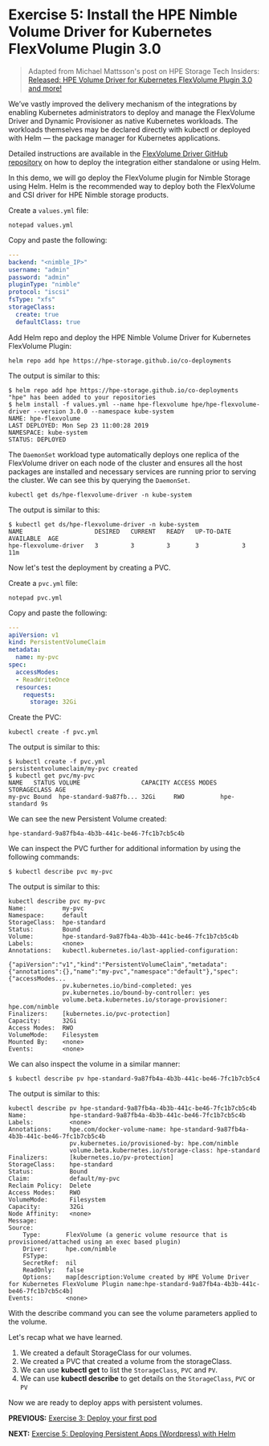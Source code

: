 # Exercise 5: Install the HPE Nimble Volume Driver for Kubernetes FlexVolume Plugin 3.0

>Adapted from Michael Mattsson's post on HPE Storage Tech Insiders: [Released: HPE Volume Driver for Kubernetes FlexVolume Plugin 3.0 and more!](https://community.hpe.com/t5/HPE-Storage-Tech-Insiders/Released-HPE-Volume-Driver-for-Kubernetes-FlexVolume-Plugin-3-0/ba-p/7063875#.Xa87O-hKiUk)


We’ve vastly improved the delivery mechanism of the integrations by enabling Kubernetes administrators to deploy and manage the FlexVolume Driver and Dynamic Provisioner as native Kubernetes workloads. The workloads themselves may be declared directly with kubectl or deployed with Helm — the package manager for Kubernetes applications.

Detailed instructions are available in the [FlexVolume Driver GitHub repository](https://github.com/hpe-storage/flexvolume-driver) on how to deploy the integration either standalone or using Helm.

In this demo, we will go deploy the FlexVolume plugin for Nimble Storage using Helm. Helm is the recommended way to deploy both the FlexVolume and CSI driver for HPE Nimble storage products.

Create a `values.yml` file:

```
notepad values.yml
```

Copy and paste the following:
```yaml
---
backend: "<nimble_IP>"
username: "admin"
password: "admin"
pluginType: "nimble"
protocol: "iscsi"
fsType: "xfs"
storageClass:
  create: true
  defaultClass: true
```

Add Helm repo and deploy the HPE Nimble Volume Driver for Kubernetes FlexVolume Plugin:

```
helm repo add hpe https://hpe-storage.github.io/co-deployments
```

The output is similar to this:
```
$ helm repo add hpe https://hpe-storage.github.io/co-deployments
"hpe" has been added to your repositories
$ helm install -f values.yml --name hpe-flexvolume hpe/hpe-flexvolume-driver --version 3.0.0 --namespace kube-system
NAME: hpe-flexvolume
LAST DEPLOYED: Mon Sep 23 11:00:28 2019
NAMESPACE: kube-system
STATUS: DEPLOYED
```

The `DaemonSet` workload type automatically deploys one replica of the FlexVolume driver on each node of the cluster and ensures all the host packages are installed and necessary services are running prior to serving the cluster. We can see this by querying the `DaemonSet`.

```
kubectl get ds/hpe-flexvolume-driver -n kube-system
```

The output is similar to this:
```
$ kubectl get ds/hpe-flexvolume-driver -n kube-system
NAME                    DESIRED   CURRENT   READY   UP-TO-DATE   AVAILABLE  AGE
hpe-flexvolume-driver   3         3         3       3            3          11m
```

Now let's test the deployment by creating a PVC.

Create a `pvc.yml` file:

```
notepad pvc.yml
```

Copy and paste the following:
```yaml
---
apiVersion: v1
kind: PersistentVolumeClaim
metadata:
  name: my-pvc
spec:
  accessModes:
  - ReadWriteOnce
  resources:
    requests:
      storage: 32Gi
```

Create the PVC:

```
kubectl create -f pvc.yml
```

The output is similar to this:
```
$ kubectl create -f pvc.yml
persistentvolumeclaim/my-pvc created
$ kubectl get pvc/my-pvc
NAME   STATUS VOLUME                 CAPACITY ACCESS MODES STORAGECLASS AGE
my-pvc Bound  hpe-standard-9a87fb... 32Gi     RWO          hpe-standard 9s
```

We can see the new Persistent Volume created:
```
hpe-standard-9a87fb4a-4b3b-441c-be46-7fc1b7cb5c4b
```

We can inspect the PVC further for additional information by using the following commands:

```
$ kubectl describe pvc my-pvc
```

The output is similar to this:
```
kubectl describe pvc my-pvc
Name:          my-pvc
Namespace:     default
StorageClass:  hpe-standard
Status:        Bound
Volume:        hpe-standard-9a87fb4a-4b3b-441c-be46-7fc1b7cb5c4b
Labels:        <none>
Annotations:   kubectl.kubernetes.io/last-applied-configuration:
                 {"apiVersion":"v1","kind":"PersistentVolumeClaim","metadata":{"annotations":{},"name":"my-pvc","namespace":"default"},"spec":{"accessModes...
               pv.kubernetes.io/bind-completed: yes
               pv.kubernetes.io/bound-by-controller: yes
               volume.beta.kubernetes.io/storage-provisioner: hpe.com/nimble
Finalizers:    [kubernetes.io/pvc-protection]
Capacity:      32Gi
Access Modes:  RWO
VolumeMode:    Filesystem
Mounted By:    <none>
Events:        <none>
```

We can also inspect the volume in a similar manner:
```
$ kubectl describe pv hpe-standard-9a87fb4a-4b3b-441c-be46-7fc1b7cb5c4
```

The output is similar to this:
```
kubectl describe pv hpe-standard-9a87fb4a-4b3b-441c-be46-7fc1b7cb5c4b
Name:            hpe-standard-9a87fb4a-4b3b-441c-be46-7fc1b7cb5c4b
Labels:          <none>
Annotations:     hpe.com/docker-volume-name: hpe-standard-9a87fb4a-4b3b-441c-be46-7fc1b7cb5c4b
                 pv.kubernetes.io/provisioned-by: hpe.com/nimble
                 volume.beta.kubernetes.io/storage-class: hpe-standard
Finalizers:      [kubernetes.io/pv-protection]
StorageClass:    hpe-standard
Status:          Bound
Claim:           default/my-pvc
Reclaim Policy:  Delete
Access Modes:    RWO
VolumeMode:      Filesystem
Capacity:        32Gi
Node Affinity:   <none>
Message:
Source:
    Type:       FlexVolume (a generic volume resource that is provisioned/attached using an exec based plugin)
    Driver:     hpe.com/nimble
    FSType:
    SecretRef:  nil
    ReadOnly:   false
    Options:    map[description:Volume created by HPE Volume Driver for Kubernetes FlexVolume Plugin name:hpe-standard-9a87fb4a-4b3b-441c-be46-7fc1b7cb5c4b]
Events:         <none>
```

With the describe command  you can see the volume parameters applied to the volume.

Let's recap what we have learned.

1. We created a default StorageClass for our volumes.
2. We created a PVC that created a volume from the storageClass.
3. We can use **kubectl get** to list the `StorageClass`, `PVC` and `PV`.
4. We can use **kubectl describe** to get details on the `StorageClass`, `PVC` or `PV`

Now we are ready to deploy apps with persistent volumes.


**PREVIOUS:** [Exercise 3: Deploy your first pod](deploy_first_pod.md)

**NEXT:** [Exercise 5: Deploying Persistent Apps (Wordpress) with Helm](deploy_app_helm.md)

